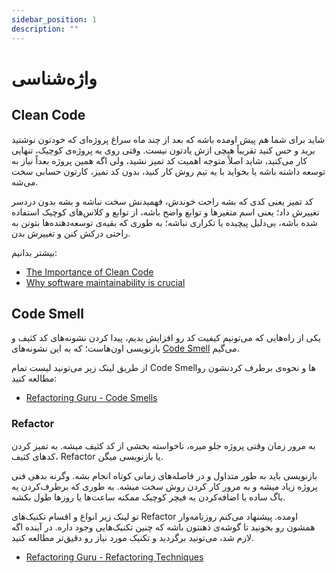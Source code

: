 ```yaml
---
sidebar_position: 1
description: ""
---
```


# واژه‌شناسی

## Clean Code

شاید برای شما هم پیش اومده باشه که بعد از چند ماه سراغ پروژه‌ای که خودتون نوشتید برید
و حس کنید تقریباً هیچی ازش یادتون نیست.
وقتی روی یه پروژه‌ی کوچیک، تنهایی کار می‌کنید،
شاید اصلاً متوجه اهمیت کد تمیز نشید،
ولی اگه همین پروژه بعداً نیاز به توسعه داشته باشه
یا بخواید با یه تیم روش کار کنید،
بدون کد تمیز، کارتون حسابی سخت می‌شه.

کد تمیز یعنی کدی که بشه راحت خوندش،
فهمیدنش سخت نباشه و بشه بدون دردسر تغییرش داد؛
یعنی اسم متغیرها و توابع واضح باشه،
از توابع و کلاس‌های کوچیک استفاده شده باشه،
بی‌دلیل پیچیده یا تکراری نباشه؛
به طوری که بقیه‌ی توسعه‌دهنده‌ها بتونن به راحتی درکش کنن و تغییرش بدن.

بیشتر بدانیم:

- [The Importance of Clean Code](https://www.arcanys.com/blog/the-importance-of-clean-code/)
- [Why software maintainability is crucial](https://techhq.com/2019/06/why-software-maintainability-is-crucial/)

## Code Smell

یکی از راه‌هایی که می‌تونیم کیفیت کد رو افزایش بدیم،
پیدا کردن نشونه‌های کد کثیف و بازنویسی اون‌هاست؛
که به این نشونه‌های
[Code Smell](https://en.wikipedia.org/wiki/Code_smell)
می‌گیم.

از طریق لینک زیر می‌تونید لیست تمام Code Smellها و نحوه‌ی برطرف کردنشون رو مطالعه کنید:

- [Refactoring Guru - Code Smells](https://refactoring.guru/refactoring/smells)

### Refactor

به مرور زمان وقتی پروژه جلو میره،
ناخواسته بخشی از کد کثیف میشه.
به تمیز کردن کدهای کثیف، Refactor یا بازنویسی میگن.

بازنویسی باید به طور متداول و در فاصله‌های زمانی کوتاه انجام بشه.
وگرنه بدهی فنی پروژه زیاد میشه و به مرور کار کردن روش سخت میشه.
به طوری که برطرف‌کردن یه باگ ساده یا اضافه‌کردن یه فیچر کوچیک
ممکنه ساعت‌ها یا روزها طول بکشه.

تو لینک زیر انواع و اقسام تکنیک‌های Refactor اومده.
پیشنهاد می‌کنم روزنامه‌وار همشون رو بخونید
تا گوشه‌ی ذهنتون باشه که چنین تکنیک‌هایی وجود داره.
در آینده اگه لازم شد، می‌تونید برگردید و تکنیک مورد نیاز رو دقیق‌تر مطالعه کنید.

- [Refactoring Guru - Refactoring Techniques](https://refactoring.guru/refactoring/techniques/)
